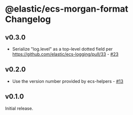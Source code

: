 # @elastic/ecs-morgan-format Changelog

## v0.3.0

- Serialize "log.level" as a top-level dotted field per
  <https://github.com/elastic/ecs-logging/pull/33> -
  [#23](https://github.com/elastic/ecs-logging-js/pull/23)

## v0.2.0

- Use the version number provided by ecs-helpers - [#13](https://github.com/elastic/ecs-logging-js/pull/13)

## v0.1.0

Initial release.
